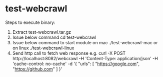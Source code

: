 # test-webcrawl
Steps to execute binary:
1. Extract test-webcrawl.tar.gz
2. Issue below command
	cd test-webcrawl
3. Issue below command to start module
	on mac
	./test-webcrawl-mac
	or
	on linux
	./test-webcrawl-linux
4. Send http call to fetch web response	
e.g.
curl -X POST http://localhost:8082/webcrawl   -H 'Content-Type: application/json' -H 'cache-control: no-cache'   -d '{
    "urls": [
        "https://google.com",
        "https://github.com"
    ]
}'
